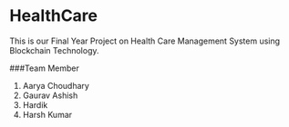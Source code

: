 # HealthCare

This is our Final Year Project on Health Care Management System using Blockchain Technology.

###Team Member
1. Aarya Choudhary
2. Gaurav Ashish
3. Hardik 
4. Harsh Kumar
